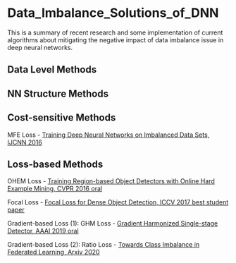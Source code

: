 # Data_Imbalance_Solutions_of_DNN
This is a summary of recent research and some implementation of current algorithms about mitigating the negative impact of data imbalance issue in deep neural networks.

## Data Level Methods


## NN Structure Methods


## Cost-sensitive Methods
MFE Loss - [Training Deep Neural Networks on Imbalanced Data Sets, IJCNN 2016](http://203.170.84.89/~idawis33/DataScienceLab/publication/IJCNN15.wang.final.pdf)


## Loss-based Methods
OHEM Loss - [Training Region-based Object Detectors with Online Hard Example Mining, CVPR 2016 oral](https://arxiv.org/abs/1604.03540)

Focal Loss - [Focal Loss for Dense Object Detection, ICCV 2017 best student paper](https://arxiv.org/abs/1708.02002)

Gradient-based Loss (1): GHM Loss - [Gradient Harmonized Single-stage Detector, AAAI 2019 oral](https://arxiv.org/abs/1811.05181)

Gradient-based Loss (2): Ratio Loss - [Towards Class Imbalance in Federated Learning, Arxiv 2020](https://arxiv.org/abs/2008.06217)
